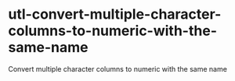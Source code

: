 # utl-convert-multiple-character-columns-to-numeric-with-the-same-name
Convert multiple character columns to numeric with the same name
